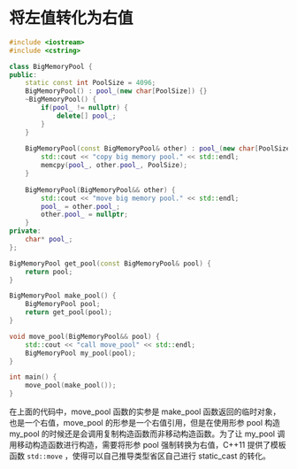 # 将左值转化为右值

```c++
#include <iostream>
#include <cstring>

class BigMemoryPool {
public:
    static const int PoolSize = 4096;
    BigMemoryPool() : pool_(new char[PoolSize]) {}
    ~BigMemoryPool() {
        if(pool_ != nullptr) {
            delete[] pool_;
        }
    }
    
    BigMemoryPool(const BigMemoryPool& other) : pool_(new char[PoolSize]) {
        std::cout << "copy big memory pool." << std::endl;
        memcpy(pool_, other.pool_, PoolSize);
    }
    
    BigMemoryPool(BigMemoryPool&& other) {
        std::cout << "move big memory pool." << std::endl;
        pool_ = other.pool_;
        other.pool_ = nullptr;
    }
private:
    char* pool_;
};

BigMemoryPool get_pool(const BigMemoryPool& pool) {
    return pool;
}

BigMemoryPool make_pool() {
    BigMemoryPool pool;
    return get_pool(pool);
}

void move_pool(BigMemoryPool&& pool) {
    std::cout << "call move_pool" << std::endl;
    BigMemoryPool my_pool(pool);
}

int main() {
    move_pool(make_pool());
}
```

在上面的代码中，move_pool 函数的实参是 make_pool 函数返回的临时对象，也是一个右值，move_pool 的形参是一个右值引用，但是在使用形参 pool 构造 my_pool 的时候还是会调用复制构造函数而非移动构造函数。为了让 my_pool 调用移动构造函数进行构造，需要将形参 pool 强制转换为右值，C++11 提供了模板函数 `std::move` ，使得可以自己推导类型省区自己进行 static_cast 的转化。 

